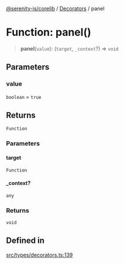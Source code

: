 [@serenity-is/corelib](../../../README.md) / [Decorators](../README.md) / panel

# Function: panel()

> **panel**(`value`): (`target`, `_context`?) => `void`

## Parameters

### value

`boolean` = `true`

## Returns

`Function`

### Parameters

#### target

`Function`

#### \_context?

`any`

### Returns

`void`

## Defined in

[src/types/decorators.ts:139](https://github.com/serenity-is/serenity/blob/master/packages/corelib/src/types/decorators.ts#L139)
